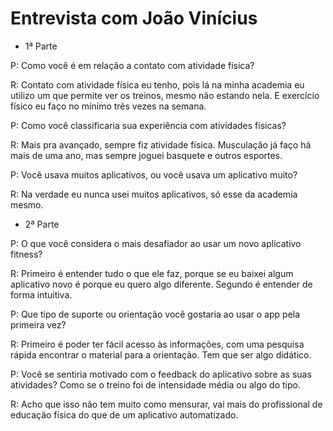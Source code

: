 # Entrevista com João Vinícius

- 1ª Parte

P: Como você é em relação a contato com atividade física?

R: Contato com atividade física eu tenho, pois lá na minha academia eu utilizo um que permite ver os treinos, mesmo não estando nela. E exercício físico eu faço no mínimo três vezes na semana.

P: Como você classificaria sua experiência com atividades físicas?

R: Mais pra avançado, sempre fiz atividade física. Musculação já faço há mais de uma ano, mas sempre joguei basquete e outros esportes.

P: Você usava muitos aplicativos, ou você usava um aplicativo muito?

R: Na verdade eu nunca usei muitos aplicativos, só esse da academia mesmo.


- 2ª Parte

P: O que você considera o mais desafiador ao usar um novo aplicativo fitness?

R: Primeiro é entender tudo o que ele faz, porque se eu baixei algum aplicativo novo é porque eu quero algo diferente. Segundo é entender de forma intuitiva.

P: Que tipo de suporte ou orientação você gostaria ao usar o app pela primeira vez?

R: Primeiro é poder ter fácil acesso às informações, com uma pesquisa rápida encontrar o material para a orientação. Tem que ser algo didático.

P: Você se sentiria motivado com o feedback do aplicativo sobre as suas atividades? Como se o treino foi de intensidade média ou algo do tipo.

R: Acho que isso não tem muito como mensurar, vai mais do profissional de educação física do que de um aplicativo automatizado.